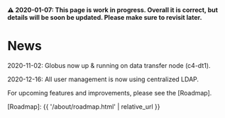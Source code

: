 <div class="alert alert-warning" role="alert" style="margin-top: 3ex">
<strong><span>⚠️</span> 2020-01-07: This page is work in progress.  Overall it is correct, but details will be soon be updated.  Please make sure to revisit later.</strong>
</div>

# News

2020-11-02: Globus now up & running on data transfer node (c4-dt1).

2020-12-16: All user management is now using centralized LDAP.


For upcoming features and improvements, please see the [Roadmap].


[Roadmap]: {{ '/about/roadmap.html' | relative_url }}
